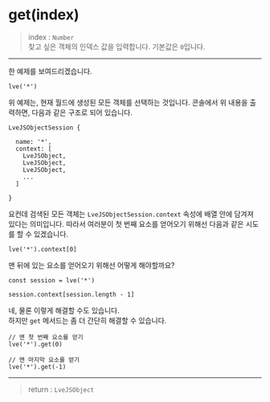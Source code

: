 # get(index)

> index : `Number`  
  찾고 싶은 객체의 인덱스 값을 입력합니다. 기본값은 `0`입니다.

---

한 예제를 보여드리겠습니다.

```
lve('*')
```

위 예제는, 현재 월드에 생성된 모든 객체를 선택하는 것입니다.
콘솔에서 위 내용을 출력하면, 다음과 같은 구조로 되어 있습니다.

```
LveJSObjectSession {

  name: '*',
  context: [
    LveJSObject,
    LveJSObject,
    LveJSObject,
    ...
  ]

}
```

요컨데 검색된 모든 객체는 `LveJSObjectSession.context` 속성에 배열 안에 담겨져 있다는 의미입니다. 따라서 여러분이 첫 번째 요소를 얻어오기 위해선 다음과 같은 시도를 할 수 있겠습니다.

```
lve('*').context[0]
```

맨 뒤에 있는 요소를 얻어오기 위해선 어떻게 해야할까요?

```
const session = lve('*')

session.context[session.length - 1]
```

네, 물론 이렇게 해결할 수도 있습니다.  
하지만 `get` 메서드는 좀 더 간단히 해결할 수 있습니다.

```
// 맨 첫 번째 요소를 얻기
lve('*').get(0)

// 맨 마지막 요소를 얻기
lve('*').get(-1)
```

---

> return : `LveJSObject`